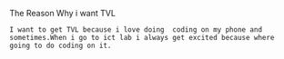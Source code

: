 <!DOCTYPE html>
<html>
<head>
    <title>My Strands</title>
</head>
<body>
         <p>The Reason Why i want TVL</p>
    
    
    I want to get TVL because i love doing  coding on my phone and sometimes.When i go to ict lab i always get excited because where going to do coding on it.
    
</body>
</html>
